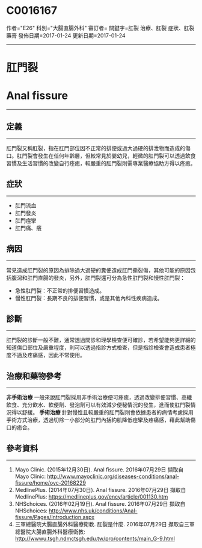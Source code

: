 # C0016167
作者="E26"
科別="大腸直腸外科"
審訂者=
關鍵字=肛裂 治療、肛裂 症狀、肛裂 藥膏
發佈日期=2017-01-24
更新日期=2017-01-24

----------
# 肛門裂
# Anal fissure
----------
## 定義
----------

肛門裂又稱肛裂，指在肛門部位因不正常的排便或過大過硬的排泄物而造成的傷口。肛門裂會發生在任何年齡層，但較常見於嬰幼兒，輕微的肛門裂可以透過飲食習慣及生活習慣的改變自行痊癒，較嚴重的肛門裂則需專業醫療協助方得以痊癒。

## 症狀
----------
- 肛門流血
- 肛門發炎
- 肛門痙攣
- 肛門痛、癢
## 病因
----------

常見造成肛門裂的原因為排除過大過硬的糞便造成肛門撕裂傷，其他可能的原因包括腹瀉和肛門直腸的發炎，另外，肛門裂還可分為急性肛門裂和慢性肛門裂：

- 急性肛門裂：不正常的排便習慣造成。
- 慢性肛門裂：長期不良的排便習慣，或是其他內科性疾病造成。
## 診斷
----------

肛門裂的診斷一般不難，通常透過問診和理學檢查便可確診，若希望能夠更詳細的知道傷口部位及嚴重程度，則可以透過指診方式檢查，但是指診檢查會造成患者極度不適及疼痛感，因此不常使用。

## 治療和藥物參考
----------

**非手術治療**
一般來說肛門裂採用非手術治療便可痊癒，透過改變排便習慣、高纖飲食、充分飲水、軟便劑、發泡劑可以有效減少便秘情況的發生，進而使肛門裂情況得以舒緩。
**手術治療**
針對慢性且較嚴重的肛門裂則會依據患者的病情考慮採用手術方式治療，透過切除一小部分的肛門內括約肌降低痙攣及疼痛感，藉此幫助傷口的癒合。

## 參考資料
----------
1. Mayo Clinic. (2015年12月30日). Anal fissure. 2016年07月29日 擷取自 Mayo Clinic:
  http://www.mayoclinic.org/diseases-conditions/anal-fissure/home/ovc-20168229
2. MedlinePlus. (2014年07月30日). Anal fissure. 2016年07月29日 擷取自 MedlinePlus:
  https://medlineplus.gov/ency/article/001130.htm
3. NHSchoices. (2016年02月19日). Anal fissure. 2016年07月29日 擷取自 NHSchoices:
  http://www.nhs.uk/conditions/Anal-fissure/Pages/Introduction.aspx
4. 三軍總醫院大腸直腸外科醫療衛教. 肛裂是什麼. 2016年07月29日 擷取自三軍總醫院大腸直腸外科醫療衛教:
  http://wwwu.tsgh.ndmctsgh.edu.tw/pro/contents/main_G-9.html

